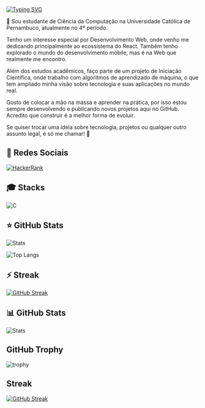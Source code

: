 [![Typing SVG](https://readme-typing-svg.demolab.com?font=Fira+Code&pause=1000&color=F7F7F7&repeat=false&width=435&lines=Ol%C3%A1!+Meu+nome+é+Lucas+Vinícius+🧑🏽‍🎤)](https://git.io/typing-svg)

👋 Sou estudante de Ciência da Computação na Universidade Católica de Pernambuco, atualmente no 4º período.

Tenho um interesse especial por Desenvolvimento Web, onde venho me dedicando principalmente ao ecossistema do React. Também tenho explorado o mundo do desenvolvimento mobile, mas é na Web que realmente me encontro.

Além dos estudos acadêmicos, faço parte de um projeto de Iniciação Científica, onde trabalho com algoritmos de aprendizado de máquina, o que tem ampliado minha visão sobre tecnologia e suas aplicações no mundo real.

Gosto de colocar a mão na massa e aprender na prática, por isso estou sempre desenvolvendo e publicando novos projetos aqui no GitHub. Acredito que construir é a melhor forma de evoluir.

Se quiser trocar uma ideia sobre tecnologia, projetos ou qualquer outro assunto legal, é só me chamar! 🚀
## 🔗 Redes Sociais

[![HackerRank](https://img.shields.io/badge/HackerRank-00EA64.svg?style=for-the-badge&logo=HackerRank&logoColor=white)](https://www.hackerrank.com/profile/vinicioslucas37)

## 🎓 Stacks 
![C](https://img.shields.io/badge/C-00599C.svg?style=for-the-badge&logo=C++&logoColor=white)

## ⭐ GitHub Stats
![Stats](https://github-readme-stats.vercel.app/api?username=Lucavinini&show_icons=true&theme=dark&count_private=true&locale=pt-br)

![Top Langs](https://github-readme-stats.vercel.app/api/top-langs/?username=Lucavinini&hide_progress=true&theme=dark&locale=pt-br)

## ⚡ Streak 
[![GitHub Streak](https://streak-stats.demolab.com?user=Lucavinini&theme=dark&hide_border=falso&locale=pt_BR&short_numbers=falso)](https://git.io/streak-stats)


## 📊 GitHub Stats
![Stats](https://github-readme-stats.vercel.app/api?username=Lucavinini&show_icons=true&theme=dark&count_private=true)

## GitHub Trophy
![trophy](https://github-profile-trophy.vercel.app/?username=Lucavinini&theme=darkhub&column=7)

## Streak
[![GitHub Streak](https://streak-stats.demolab.com?user=Lucavinini&theme=dark&hide_border=falso&locale=pt_BR&short_numbers=falso)](https://git.io/streak-stats)
